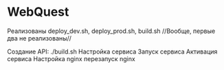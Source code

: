# WebQuest

Реализованы deploy\_dev.sh, deploy\_prod.sh, build.sh
//Вообще, первые два не реализованы//

Создание API:
./build.sh
Настройка сервиса
Запуск сервиса
Активация сервиса
Настройка nginx
перезапуск nginx
